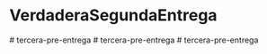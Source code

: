 # VerdaderaSegundaEntrega
#   t e r c e r a - p r e - e n t r e g a  
 #   t e r c e r a - p r e - e n t r e g a  
 #   t e r c e r a - p r e - e n t r e g a  
 
